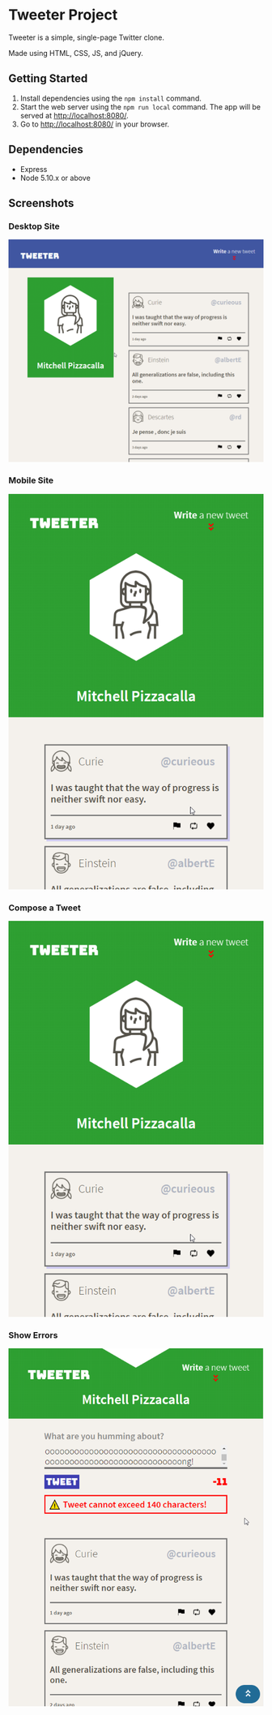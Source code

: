 # Tweeter Project

Tweeter is a simple, single-page Twitter clone.

Made using HTML, CSS, JS, and jQuery.

## Getting Started

1. Install dependencies using the `npm install` command.
2. Start the web server using the `npm run local` command. The app will be served at <http://localhost:8080/>.
3. Go to <http://localhost:8080/> in your browser.

## Dependencies

- Express
- Node 5.10.x or above

## Screenshots

### Desktop Site

![Desktop Site](./screenshots/desktop.png)

### Mobile Site

![Mobile Site](./screenshots/mobile.png)
### Compose a Tweet

![Compose a tweet](./screenshots/mobile.png)
### Show Errors

![Show an error](./screenshots/error.png)